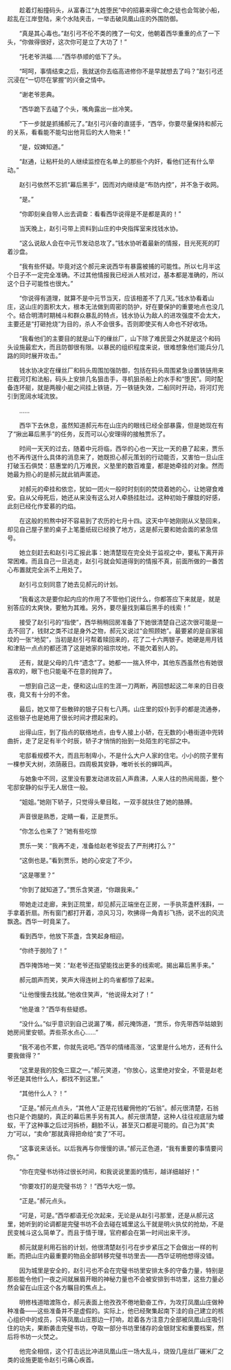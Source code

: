 　　趁着灯船撞码头，从富春江“九姓堕民”中的招募来得亡命之徒也会驾驶小船，趁乱在江岸登陆，来个水陆夹击，一举击破凤凰山庄的外围防御。

　　“真是其心毒也。”赵引弓不伦不类的拽了一句文，他朝着西华重重的点了一下头，“你做得很好，这次你可是立了大功了！”

　　“托老爷洪福……”西华恭顺的低下了头。

　　“呵呵，事情结束之后，我就送你去临高进修你不是早就想去了吗？”赵引弓还沉浸在“一切尽在掌握”的兴奋之情中。

　　“谢老爷恩典。

　　”西华跪下去磕了个头，嘴角露出一丝冷笑。

　　“下一步就是抓捕郝元了。”赵引弓兴奋的直搓手，“西华，你要尽量保持和郝元的关系，看看能不能勾出他背后的大人物来！”

　　“是，奴婢知道。”

　　“赵通，让粘杆处的人继续监控在名单上的那些个内奸，看他们还有什么举动。”

　　赵引弓依然不忘抓“幕后黑手”，因而对内继续是“布防内控”，并不急于收网。

　　“是。”

　　“你即刻亲自带人出去调查：看看西华说得是不是都是真的！”

　　当天晚上，赵引弓带上资料到山庄的中央指挥室来找钱水协。

　　“这么说敌人会在中元节发动总攻了。”钱水协听着最新的情报，目光死死的盯着沙盘。

　　“我有些怀疑。毕竟对这个郝元来说西华有暴露被捕的可能性。所以七月半这个日子不一定完全准确。不过其他情报我已经派人核对过，基本都是准确的，所以这个日子可能性也很大。”

　　“你说得有道理，就算不是中元节当天，应该相差不了几天。”钱水协看着山庄，这山庄的面积太大，根本无法做到周密的防护，好在要保护的重要地点也没几个。结合明清时期械斗和群众暴乱的特点，钱水协认为敌人的进攻强度不会太大，主要还是“打砸抢烧”为目的，杀人不会很多。否则即使买有人命也不好收场。

　　“我看他们的主要目的就是山下的缫丝厂，山下除了难民营之外就是这个和码头设施最宏大，而且防御很有限。以暴民的组织程度来说，很难想象他们能兵分几路的同时展开攻击。”

　　钱水协决定在缫丝厂和码头周围加强防御，包括在码头周围紧急设置铁链用来拦截河灯和法船，码头上安排几名狙击手，寻机狙杀船上的水手和“堕民”。同时配备连环艇，就是两艘小艇之间挂上铁链，万一铁链失效，二船同时开动，将河灯兜引到宽阔水域流放。

　　……

　　西华下去休息，虽然知道郝元布在山庄内的眼线已经全部暴露，但是她现在有了“揪出幕后黑手”的任务，反而可以心安理得的接触贾乐了。

　　时间一天天的过去，随着中元将临，西华的心也一天比一天的悬了起来，贾乐也不再传送什么具体的消息来了，她既担心郝元策划的行动能否，又害怕一旦山庄打破玉石俱焚：慈惠堂的几万难民，义塾里的数百难童，都是她牵挂的对象。然而她最为担心的是郝元就此销声匿迹。

　　对郝元的牵挂和依恋，犹如一团火一般时时刻刻的焚烧着她的心，让她寝食难安。自从父母死后，她还从来没有这么对人牵肠挂肚过。这种初始于朦胧的好感，此刻已经化作爱慕的灼焰。

　　在这般的煎熬中好不容易到了农历的七月十四。这天中午她刚刚从义塾回来，却见自己屋子里的桌子上笔墨纸砚已经换了地方，这是郝元要和她会面的紧急信号。

　　她立刻赶去和赵引弓汇报此事：她清楚现在完全处于监视之中，要私下离开非常困难。而且自己一旦逃走，赵引弓就会知道得到的情报不真，前面所做的一番苦心布置就完全派不上用处了。

　　赵引弓立刻同意了她去见郝元的计划。

　　“我看这次是要你起内应的作用了不管他们说什么，你都答应下来就是，就是别答应的太爽快，要勉为其难。另外，要尽量找到幕后黑手的线索！”

　　接受了赵引弓的“指使”，西华稍稍回房准备了下她很清楚自己这次很可能是一去不回了，钱财之类不过是身外之物，郝元又说过“会照顾她”。最要紧的是自家祖坟的一张“地契”，当初是赵引弓帮着赎回来的，花了二十六两银子。她硬是用月钱和津贴一点点的都还清了这是她家的祖宗坟地，不能欠着别人的。

　　还有，就是父母的几件“遗念”了。她都一一揣入怀中，其他东西虽然也有她很喜欢的，眼下也只能毫不在意的抛弃了。

　　一想到自己这一走，便和这山庄的生涯一刀两断，再回想起这二年来的日日夜夜，竟又有十分的不舍。

　　最后，她又带了些散碎的银子只有七八两。山庄里的奴仆到手的都是流通券，这些银子也是她用了很长时间才攒起来的。

　　出得山庄，到了指点的联络地点，由专人接上小轿，在无数的小巷街道中兜转曲折，走了足足有半个时辰，轿子才悄悄的抬到一处陌生的宅邸之中。

　　宅邸看规模不大，而且形制卑小，不是什么大户人家的住宅。小小的院子里有一棵参天大树，浓荫蔽日。四周极其安静，唯听长长的蝉鸣声。

　　与她象中不同，这里没有要发动进攻前人声鼎沸，人来人往的热闹局面，整个宅邸安静的似乎无人居住一般。

　　“姐姐。”她刚下轿子，只觉得头晕目眩，一双手就扶住了她的胳膊。

　　声音很是熟悉，定睛一看，正是贾乐。

　　“你怎么也来了？”她有些吃惊

　　贾乐一笑：“我再不走，准备给赵老爷捉去了严刑拷打么？”

　　“这倒也是。”看到贾乐，她的心安定了不少。

　　“这是哪里？”

　　“你到了就知道了。”贾乐含笑道，“你跟我来。”

　　带她走过走廊，来到正院里，却见郝元正端坐在正房，一手执茶盏杯浅斟，一手拿着折扇。所有窗门都打开着，凉风习习，吹拂得一角青衫飞扬，说不出的风流飘逸。西华一时竟呆了。

　　看到西华，他放下茶盏，含笑起身相迎。

　　“你终于脱险了！”

　　西华掩饰地一笑：“赵老爷还指望能找出更多的线索呢。揭出幕后黑手来。”

　　郝元朗声而笑，笑声大得连树上的鸟雀都惊了起来。

　　“让他慢慢去找就。”他收住笑声，“他说得太对了！”

　　“他是谁？”西华有些疑惑。

　　“没什么。”似乎意识到自己说漏了嘴，郝元掩饰道，“贾乐，你先带西华姑娘到她房间里安顿。弄些茶水点心……”

　　“我不渴也不累，你就先说吧。”西华的情绪高涨，“这里是什么地方，还有什么要我做得？”

　　“这里是我的狡兔三窟之一。”郝元笑道，“你放心，这里绝对安全，不管是赵老爷还是其他什么人，都找不到这里。”

　　“其他什么人？！”

　　“正是。”郝元点点头，“其他人”正是花钱雇佣他的“石翁”。郝元很清楚，石翁也只是个跑腿的，真正的幕后黑手另有其人。郝元很清楚，这种人往往视底层为蝼蚁，干了这种事之后过河拆桥，翻脸不认，甚至灭口都是可能的。自己为其“卖力”可以，“卖命”那就真得把命给“卖了”不可。

　　“这事说来话长。以后我再与你慢慢的讲。”郝元正色道，“我有重要的事情要问你。”

　　“你在完璧书坊待过很长时间，和我说说里面的情形，越详细越好！”

　　“你要攻打的是完璧书坊？！”西华大吃一惊。

　　“正是。”郝元点头。

　　“可是，可是。”西华都语无伦次起来，无论是从赵引弓那里，还是从郝元这里，她听到的论调都是完璧书坊不会去碰在城里这么干就是明火执仗的抢劫，不是民变械斗这么简单了。而且于情于理，官府都会在第一时间出来干涉。

　　郝元就是利用石翁的计划，他很清楚赵引弓在步步紧压之下会做出一样的判断。而把山庄内最重要的物品全部转移完璧书坊里去——西华证明他想得没错。

　　因为城里是安全的，赵引弓也不会在完璧书坊里安排太多的守备力量，特别是那些能令他们一夜之间就展眉开眼的神秘力量也不会被安排到书坊里，这些力量必然会留在山庄这个各方瞩目的焦点上。

　　明修栈道暗渡陈仓，郝元表面上他孜孜不倦地勤奋工作，为攻打凤凰山庄做种种准备——这些准备并不是虚假的。实际上，他已经聚集起南下洼的自己建立的核心组织中的成员，只等凤凰山庄那边一打响，趁着各方注意力全部被凤凰山庄吸引住的功夫，果断袭击完璧书坊，夺取一部分书坊里储存的金银财宝和重要档案，然后将书坊一火焚之。

　　他完全相信，这个打击远比冲进凤凰山庄一场大乱斗，烧毁几座丝厂碾米厂之类的设施更能令赵引弓痛心疾首。
